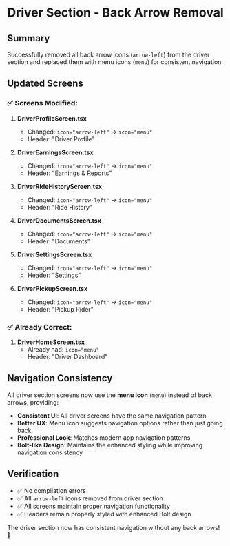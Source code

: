 # Driver Section - Back Arrow Removal

## Summary
Successfully removed all back arrow icons (`arrow-left`) from the driver section and replaced them with menu icons (`menu`) for consistent navigation.

## Updated Screens

### ✅ Screens Modified:

1. **DriverProfileScreen.tsx**
   - Changed: `icon="arrow-left"` → `icon="menu"`
   - Header: "Driver Profile"

2. **DriverEarningsScreen.tsx**
   - Changed: `icon="arrow-left"` → `icon="menu"`
   - Header: "Earnings & Reports"

3. **DriverRideHistoryScreen.tsx**
   - Changed: `icon="arrow-left"` → `icon="menu"`
   - Header: "Ride History"

4. **DriverDocumentsScreen.tsx**
   - Changed: `icon="arrow-left"` → `icon="menu"`
   - Header: "Documents"

5. **DriverSettingsScreen.tsx**
   - Changed: `icon="arrow-left"` → `icon="menu"`
   - Header: "Settings"

6. **DriverPickupScreen.tsx**
   - Changed: `icon="arrow-left"` → `icon="menu"`
   - Header: "Pickup Rider"

### ✅ Already Correct:

1. **DriverHomeScreen.tsx**
   - Already had: `icon="menu"`
   - Header: "Driver Dashboard"

## Navigation Consistency

All driver section screens now use the **menu icon** (`menu`) instead of back arrows, providing:

- **Consistent UI**: All driver screens have the same navigation pattern
- **Better UX**: Menu icon suggests navigation options rather than just going back
- **Professional Look**: Matches modern app navigation patterns
- **Bolt-like Design**: Maintains the enhanced styling while improving navigation consistency

## Verification

- ✅ No compilation errors
- ✅ All `arrow-left` icons removed from driver section
- ✅ All screens maintain proper navigation functionality
- ✅ Headers remain properly styled with enhanced Bolt design

The driver section now has consistent navigation without any back arrows! 🚀